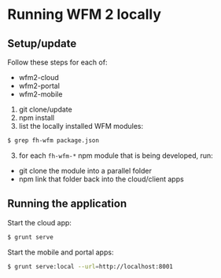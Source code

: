 # Running WFM 2 locally

## Setup/update
Follow these steps for each of:
* wfm2-cloud
* wfm2-portal
* wfm2-mobile


1. git clone/update
2. npm install
3. list the locally installed WFM modules:
  ```bash
  $ grep fh-wfm package.json
  ```
3. for each `fh-wfm-*` npm module that is being developed, run:
  * git clone the module into a parallel folder
  * npm link that folder back into the cloud/client apps

## Running the application
Start the cloud app:
```bash
$ grunt serve
```

Start the mobile and portal apps:
```bash
$ grunt serve:local --url=http://localhost:8001
```
